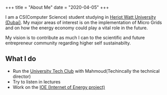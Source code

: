 +++
title = "About Me"
date = "2020-04-05"
+++


 I am a CS(Computer Science) student studying in [Heriot Watt University (Dubai)](https://hw.ac.uk). My major areas of interest is on the implementation of Micro Grids and on how the
 energy economy could play a vital role in the future.


 My vision is to contribute as much I can to the scientific and future entrepreneur community regarding higher self sustainabilty.

## What I do

* Run the [University Tech Club](https://hwtech.club) with Mahmoud(Techincally the technical director)
* Try to listen in lectures
* Work on the [IOE (Internet of Energy project)](https://ioe.hwtech.club)

